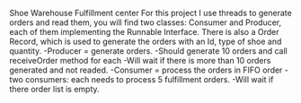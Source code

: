 Shoe Warehouse Fulfillment center
For this project I use threads to generate orders and read them, you will find two classes: Consumer and Producer, each of them implementing the Runnable Interface. 
There is also a Order Record, which is used to generate the orders with an Id, type of shoe and quantity.
  -Producer = generate orders.
    -Should generate 10 orders and call receiveOrder method for each
    -Will wait if there is more than 10 orders generated and not readed.
  -Consumer = process the orders in FIFO order
    -two consumers: each needs to process 5 fulfillment orders.
    -Will wait if there order list is empty.
